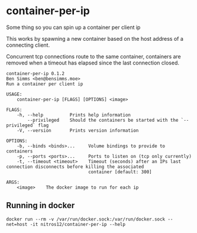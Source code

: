 # container-per-ip
Some thing so you can spin up a container per client ip

This works by spawning a new container based on the host address of a connecting
client.

Concurrent tcp connections route to the same container, containers are removed
when a timeout has elapsed since the last connection closed.

```
container-per-ip 0.1.2
Ben Simms <ben@bensimms.moe>
Run a container per client ip

USAGE:
    container-per-ip [FLAGS] [OPTIONS] <image>

FLAGS:
    -h, --help          Prints help information
        --privileged    Should the containers be started with the `--privileged` flag
    -V, --version       Prints version information

OPTIONS:
    -b, --binds <binds>...     Volume bindings to provide to containers
    -p, --ports <ports>...     Ports to listen on (tcp only currently)
    -t, --timeout <timeout>    Timeout (seconds) after an IPs last connection disconnects before killing the associated
                               container [default: 300]

ARGS:
    <image>    The docker image to run for each ip
```

## Running in docker

```
docker run --rm -v /var/run/docker.sock:/var/run/docker.sock --net=host -it nitros12/container-per-ip --help
```
